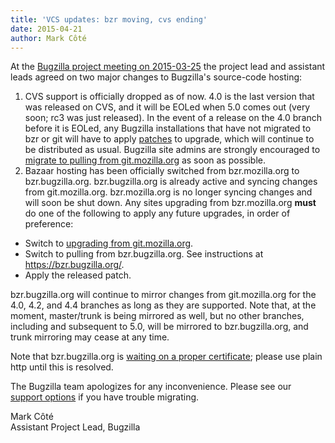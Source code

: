 ```yaml
---
title: 'VCS updates: bzr moving, cvs ending'
date: 2015-04-21
author: Mark Côté
---
```

At the [Bugzilla project meeting
on 2015-03-25](https://wiki.mozilla.org/Bugzilla:Meetings:2015-03-25)
the project lead and assistant leads agreed on two major changes to
Bugzilla's source-code hosting:

1.  CVS support is officially dropped as of now. 4.0 is the last version
    that was released on CVS, and it will be EOLed when 5.0 comes out
    (very soon; rc3 was just released). In the event of a release on the
    4.0 branch before it is EOLed, any Bugzilla installations that have
    not migrated to bzr or git will have to apply
    [patches](https://www.bugzilla.org/download/#v40) to upgrade, which
    will continue to be distributed as usual. Bugzilla site admins are
    strongly encouraged to [migrate to pulling from
    git.mozilla.org](//bugzilla.readthedocs.org/en/latest/installing/migrating-from-cvs.html)
    as soon as possible.
2.  Bazaar hosting has been officially switched from bzr.mozilla.org to
    bzr.bugzilla.org. bzr.bugzilla.org is already active and syncing
    changes from git.mozilla.org. bzr.mozilla.org is no longer syncing
    changes and will soon be shut down. Any sites upgrading from
    bzr.mozilla.org **must** do one of the following to apply any future
    upgrades, in order of preference:



  - Switch to [upgrading from
    git.mozilla.org](//bugzilla.readthedocs.org/en/latest/installing/migrating-from-bzr.html).
  - Switch to pulling from bzr.bugzilla.org. See instructions at
    <https://bzr.bugzilla.org/>.
  - Apply the released patch.

bzr.bugzilla.org will continue to mirror changes from git.mozilla.org
for the 4.0, 4.2, and 4.4 branches as long as they are supported. Note
that, at the moment, master/trunk is being mirrored as well, but no
other branches, including and subsequent to 5.0, will be mirrored to
bzr.bugzilla.org, and trunk mirroring may cease at any time.

Note that bzr.bugzilla.org is [waiting on a proper
certificate](https://bugzilla.mozilla.org/show_bug.cgi?id=1155525);
please use plain http until this is resolved.

The Bugzilla team apologizes for any inconvenience. Please see our
[support options](https://www.bugzilla.org/support/) if you have trouble
migrating.

Mark Côté  
Assistant Project Lead, Bugzilla

